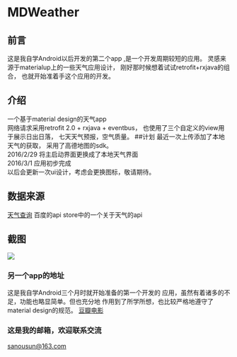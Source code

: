 MDWeather
========
## 前言
这是我自学Android以后开发的第二个app
,是一个开发周期较短的应用。
灵感来源于materialup上的一些天气应用设计，
刚好那时候想着试试retrofit+rxjava的组合，
也就开始准着手这个应用的开发。
## 介绍
一个基于material design的天气app<br/>
网络请求采用retrofit 2.0 + rxjava + eventbus，
也使用了三个自定义的view用于展示日出日落，
七天天气预报，空气质量。
##计划
最近一次上传添加了本地天气的获取，
采用了高德地图的sdk。<br/>
2016/2/29 将主启动界面更换成了本地天气界面<br/>
2016/3/1 应用初步完成<br/>
以后会更新一次ui设计，考虑会更换图标，敬请期待。
## 数据来源
[天气查询](http://apistore.baidu.com/apiworks/servicedetail/112.html "百度的api store")  百度的api store中的一个关于天气的api
## 截图
![](https://github.com/sanousun/MDWeather/blob/master/screenshot/screenshot.jpg)
### 另一个app的地址
这是我自学Android三个月时就开始准备的第一个开发的
应用，虽然有着诸多的不足，功能也略显简单。但也充分地
作用到了所学所想，也比较严格地遵守了material design的规范。
[豆瓣电影](https://github.com/sanousun/DoubanFilm)
### 这是我的邮箱，欢迎联系交流
sanousun@163.com
